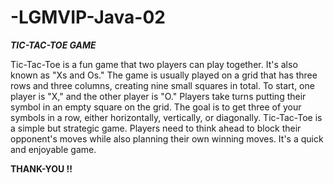 # -LGMVIP-Java-02

_**TIC-TAC-TOE GAME**_

Tic-Tac-Toe is a fun game that two players can play together. It's also known as "Xs and Os." The game is usually played on a grid that has three rows and three columns, creating nine small squares in total.
To start, one player is "X," and the other player is "O." Players take turns putting their symbol in an empty square on the grid. The goal is to get three of your symbols in a row, either horizontally, vertically, or diagonally.
Tic-Tac-Toe is a simple but strategic game. Players need to think ahead to block their opponent's moves while also planning their own winning moves. 
It's a quick and enjoyable game.

**THANK-YOU !!**
